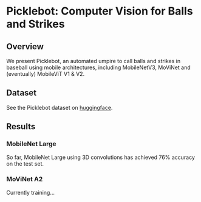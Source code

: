 # Picklebot: Computer Vision for Balls and Strikes
## Overview
We present Picklebot, an automated umpire to call balls and strikes in baseball using mobile architectures, including MobileNetV3, MoViNet and (eventually) MobileViT V1 & V2.

## Dataset
See the Picklebot dataset on [huggingface](https://huggingface.co/datasets/hbfreed/Picklebot50k).

## Results

### MobileNet Large
So far, MobileNet Large using 3D convolutions has achieved 76% accuracy on the test set.

### MoViNet A2
Currently training...
